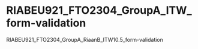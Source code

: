 # RIABEU921_FTO2304_GroupA_ITW_form-validation
RIABEU921_FTO2304_GroupA_RiaanB_ITW10.5_form-validation
